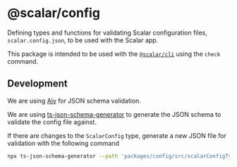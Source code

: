 # @scalar/config

Defining types and functions for validating Scalar configuration files, `scalar.config.json`, to be used with the Scalar app.

This package is intended to be used with the [`@scalar/cli`](../cli/README.md) using the `check` command.

## Development

We are using [Ajv](https://ajv.js.org/) for JSON schema validation.

We are using [ts-json-schema-generator](https://github.com/vega/ts-json-schema-generator) to generate the JSON schema to validate the config file against.

If there are changes to the `ScalarConfig` type, generate a new JSON file for validation with the following command

```bash
npx ts-json-schema-generator --path 'packages/config/src/scalarConfigType.ts' --type 'ScalarConfig'
```
